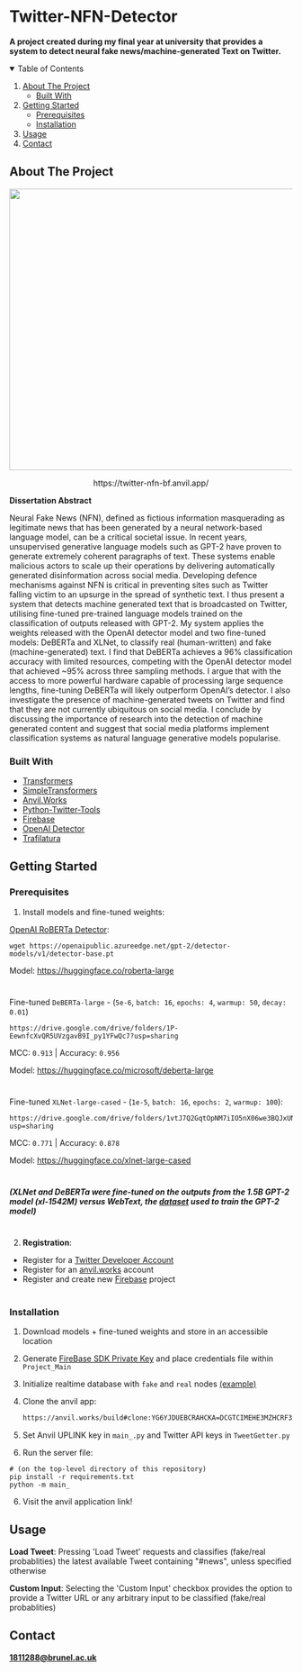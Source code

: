 # Twitter-NFN-Detector

**A project created during my final year at university that provides a system to detect neural fake news/machine-generated Text on Twitter.**

<!-- TABLE OF CONTENTS -->
<details open="open">
  <summary>Table of Contents</summary>
  <ol>
    <li>
      <a href="#about-the-project">About The Project</a>
      <ul>
        <li><a href="#built-with">Built With</a></li>
      </ul>
    </li>
    <li>
      <a href="#getting-started">Getting Started</a>
      <ul>
        <li><a href="#prerequisites">Prerequisites</a></li>
        <li><a href="#installation">Installation</a></li>
      </ul>
    </li>
    <li><a href="#usage">Usage</a></li>
    <li><a href="#contact">Contact</a></li>
  </ol>
</details>



<!-- ABOUT THE PROJECT -->
## About The Project
<p align="center">
  <img width="580" height="500" src="https://i.gyazo.com/ec12d55f1cf276a85c3286ca521e92fc.png">
</p>
<p align="center">https://twitter-nfn-bf.anvil.app/</p>

**Dissertation Abstract**

Neural Fake News (NFN), defined as fictious information masquerading as legitimate news that has been generated by a neural network-based language model, can be a critical societal issue. In recent years, unsupervised generative language models such as GPT-2 have proven to generate extremely coherent paragraphs of text. These systems enable malicious actors to scale up their operations by delivering automatically generated disinformation across social media. Developing defence mechanisms against NFN is critical in preventing sites such as Twitter falling victim to an upsurge in the spread of synthetic text. I thus present a system that detects machine generated text that is broadcasted on Twitter, utilising fine-tuned pre-trained language models trained on the classification of outputs released with GPT-2. My system applies the weights released with the OpenAI detector model and two fine-tuned models: DeBERTa and XLNet, to classify real (human-written) and fake (machine-generated) text. I find that DeBERTa achieves a 96% classification accuracy with limited resources, competing with the OpenAI detector model that achieved ~95% across three sampling methods. I argue that with the access to more powerful hardware capable of processing large sequence lengths, fine-tuning DeBERTa will likely outperform OpenAI’s detector. I also investigate the presence of machine-generated tweets on Twitter and find that they are not currently ubiquitous on social media. I conclude by discussing the importance of research into the detection of machine generated content and suggest that social media platforms implement classification systems as natural language generative models popularise. 

### Built With

* [Transformers](https://github.com/huggingface/transformers)
* [SimpleTransformers](https://github.com/ThilinaRajapakse/simpletransformers)
* [Anvil.Works](https://anvil.works/)
* [Python-Twitter-Tools](https://github.com/python-twitter-tools/twitter)
* [Firebase](https://firebase.google.com/)
* [OpenAI Detector](https://github.com/openai/gpt-2-output-dataset/tree/master/detector)
* [Trafilatura](https://github.com/adbar/trafilatura)

<!-- GETTING STARTED -->
## Getting Started


### Prerequisites

1) Install models and fine-tuned weights:

[OpenAI RoBERTa Detector](https://github.com/openai/gpt-2-output-dataset/tree/master/detector): 
   ```
   wget https://openaipublic.azureedge.net/gpt-2/detector-models/v1/detector-base.pt
   ```
Model: https://huggingface.co/roberta-large
#
Fine-tuned `DeBERTa-large` - (`5e-6`, `batch: 16`, `epochs: 4`, `warmup: 50`, `decay: 0.01`)
   ```
   https://drive.google.com/drive/folders/1P-EewnfcXvQR5UVzgavB9I_py1YFwQc7?usp=sharing
   ```
MCC: `0.913` | Accuracy: `0.956`

Model: https://huggingface.co/microsoft/deberta-large
#
Fine-tuned `XLNet-large-cased` - (`1e-5`, `batch: 16`, `epochs: 2`, `warmup: 100`):
   ```
   https://drive.google.com/drive/folders/1vtJ7Q2GqtOpNM7iIO5nX06we3BQJxUNr?usp=sharing
   ```
MCC: `0.771` | Accuracy: `0.878`

Model: https://huggingface.co/xlnet-large-cased
#
**_(XLNet and DeBERTa were fine-tuned on the outputs from the 1.5B GPT-2 model (xl-1542M) versus WebText, the [dataset](https://github.com/openai/gpt-2-output-dataset) used to train the GPT-2 model)_**
#
2) **Registration**:

* Register for a [Twitter Developer Account](https://developer.twitter.com/en/apply-for-access)
* Register for an [anvil.works](https://anvil.works/) account
* Register and create new [Firebase](https://firebase.google.com/) project
#
### Installation

1) Download models + fine-tuned weights and store in an accessible location 
2) Generate [FireBase SDK Private Key](https://console.firebase.google.com/u/0/project/PROJECT_NAME/settings/serviceaccounts/adminsdk) 
and place credentials file within `Project_Main`
2) Initialize realtime database with `fake` and `real` nodes [(example)](https://i.gyazo.com/5fc0f5819e8f25282ab79661d4088dd5.png)
3) Clone the anvil app:

   ```sh
   https://anvil.works/build#clone:YG6YJDUEBCRAHCKA=DCGTCIMEHE3MZHCRF3G35O4H
   ```
4) Set Anvil UPLINK key in `main_.py` and Twitter API keys in `TweetGetter.py`
5) Run the server file:
```
# (on the top-level directory of this repository)
pip install -r requirements.txt
python -m main_
```
6) Visit the anvil application link!

<!-- USAGE EXAMPLES -->
## Usage

**Load Tweet**: Pressing 'Load Tweet' requests and classifies (fake/real probablities) the latest available Tweet containing "#news", unless specified otherwise

**Custom Input**: Selecting the 'Custom Input' checkbox provides the option to provide a Twitter URL or any arbitrary input to be classified (fake/real probablities)

<!-- CONTACT -->
## Contact

**1811288@brunel.ac.uk**

<!-- MARKDOWN LINKS AND IMAGES -->
[detector-screenshot]: "https://i.gyazo.com/ec12d55f1cf276a85c3286ca521e92fc.png"
